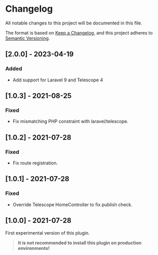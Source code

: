 # Changelog
All notable changes to this project will be documented in this file.

The format is based on [Keep a Changelog](https://keepachangelog.com/en/1.0.0/),
and this project adheres to [Semantic Versioning](https://semver.org/spec/v2.0.0.html).

## [2.0.0] - 2023-04-19
### Added
- Add support for Laravel 9 and Telescope 4
## [1.0.3] - 2021-08-25
### Fixed
- Fix mismatching PHP constraint with laravel/telescope.

## [1.0.2] - 2021-07-28
### Fixed
- Fix route registration.

## [1.0.1] - 2021-07-28
### Fixed
- Override Telescope HomeController to fix publish check.

## [1.0.0] - 2021-07-28

First experimental version of this plugin.

>**It is not recommended to install this plugin on production environments!**
